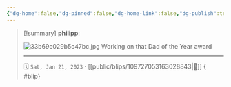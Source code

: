 ```yaml
---
{"dg-home":false,"dg-pinned":false,"dg-home-link":false,"dg-publish":true,"type":"blip","disabled rules":["yaml-title","yaml-title-alias","file-name-heading"],"title":"philipp on mastodon @ 2023-01-21","created-date":"2023-01-21T11:52:38","id":109727053163028850,"updated-date":"2025-05-02T08:50:43","dg-path":"blips/109727053163028843.md","permalink":"/blips/109727053163028843/","dgPassFrontmatter":true,"created":"2023-01-21T11:52:38","updated":"2025-05-02T08:50:43"}
---
```


> [!summary] **philipp**:
>
> ![33b69c029b5c47bc.jpg](/img/user/attachments/33b69c029b5c47bc.jpg)
> Working on that Dad of the Year award
> - - -
>
> 🗓️ `Sat, Jan 21, 2023` · [[public/blips/109727053163028843\|🔗]]
{ #blip}

